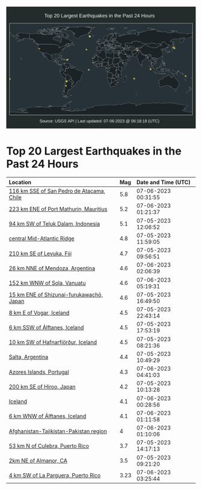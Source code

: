 ![Map](./map.png)

# Top 20 Largest Earthquakes in the Past 24 Hours

| Location | Mag | Date and Time (UTC) |
|:---|:---|:---|
| [116 km SSE of San Pedro de Atacama, Chile](https://earthquake.usgs.gov/earthquakes/eventpage/us6000kqca) | 5.8 | 07-06-2023 00:31:55 |
| [223 km ENE of Port Mathurin, Mauritius](https://earthquake.usgs.gov/earthquakes/eventpage/us6000kqck) | 5.2 | 07-06-2023 01:21:37 |
| [94 km SW of Teluk Dalam, Indonesia](https://earthquake.usgs.gov/earthquakes/eventpage/us6000kq79) | 5.1 | 07-05-2023 12:06:52 |
| [central Mid-Atlantic Ridge](https://earthquake.usgs.gov/earthquakes/eventpage/us6000kq7a) | 4.8 | 07-05-2023 11:59:05 |
| [210 km SE of Levuka, Fiji](https://earthquake.usgs.gov/earthquakes/eventpage/us6000kq6n) | 4.7 | 07-05-2023 09:56:51 |
| [26 km NNE of Mendoza, Argentina](https://earthquake.usgs.gov/earthquakes/eventpage/us6000kqcr) | 4.6 | 07-06-2023 02:06:39 |
| [152 km WNW of Sola, Vanuatu](https://earthquake.usgs.gov/earthquakes/eventpage/us6000kqds) | 4.6 | 07-06-2023 05:19:31 |
| [15 km ENE of Shizunai-furukawachō, Japan](https://earthquake.usgs.gov/earthquakes/eventpage/us6000kq9p) | 4.6 | 07-05-2023 16:49:50 |
| [8 km E of Vogar, Iceland](https://earthquake.usgs.gov/earthquakes/eventpage/us6000kqbu) | 4.5 | 07-05-2023 22:43:14 |
| [6 km SSW of Álftanes, Iceland](https://earthquake.usgs.gov/earthquakes/eventpage/us6000kq9v) | 4.5 | 07-05-2023 17:53:19 |
| [10 km SW of Hafnarfjörður, Iceland](https://earthquake.usgs.gov/earthquakes/eventpage/us6000kq6a) | 4.5 | 07-05-2023 08:21:36 |
| [Salta, Argentina](https://earthquake.usgs.gov/earthquakes/eventpage/us6000kq6w) | 4.4 | 07-05-2023 10:49:29 |
| [Azores Islands, Portugal](https://earthquake.usgs.gov/earthquakes/eventpage/us6000kqdr) | 4.3 | 07-06-2023 04:41:03 |
| [200 km SE of Hiroo, Japan](https://earthquake.usgs.gov/earthquakes/eventpage/us6000kq6r) | 4.2 | 07-05-2023 10:13:28 |
| [Iceland](https://earthquake.usgs.gov/earthquakes/eventpage/us6000kqcb) | 4.1 | 07-06-2023 00:28:56 |
| [6 km WNW of Álftanes, Iceland](https://earthquake.usgs.gov/earthquakes/eventpage/us6000kqd8) | 4.1 | 07-06-2023 01:11:58 |
| [Afghanistan-Tajikistan-Pakistan region](https://earthquake.usgs.gov/earthquakes/eventpage/us6000kqcd) | 4 | 07-06-2023 01:10:06 |
| [53 km N of Culebra, Puerto Rico](https://earthquake.usgs.gov/earthquakes/eventpage/pr2023186000) | 3.7 | 07-05-2023 14:17:13 |
| [2km NE of Almanor, CA](https://earthquake.usgs.gov/earthquakes/eventpage/nc73909066) | 3.5 | 07-05-2023 09:21:20 |
| [4 km SW of La Parguera, Puerto Rico](https://earthquake.usgs.gov/earthquakes/eventpage/pr2023187000) | 3.23 | 07-06-2023 03:25:44 |
